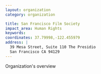 ```yaml
---
layout: organization
category: organization

title: San Francisco Film Society
impact_area: Human Rights
keywords: 
coordinates: 37.79998,-122.455979
address: |
  39 Mesa Street, Suite 110 The Presidio
  San Francisco CA 94129
---
```

Organization's overview
